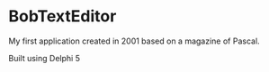 BobTextEditor
=============

My first application
created in 2001 based on a
magazine of Pascal.

Built using Delphi 5
